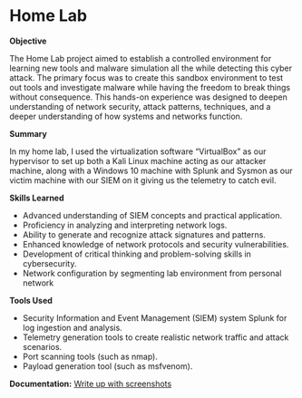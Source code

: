 # Home Lab

**Objective**

The Home Lab project aimed to establish a controlled environment for learning new tools and malware simulation all the while detecting this cyber attack. The primary focus was to create this sandbox environment to test out tools and investigate malware while having the freedom to break things without consequence. This hands-on experience was designed to deepen understanding of network security, attack patterns, techniques, and a deeper understanding of how systems and networks function.

**Summary**

In my home lab, I used the virtualization software “VirtualBox” as our hypervisor to set up both a Kali Linux machine acting as our attacker machine, along with a Windows 10 machine with Splunk and Sysmon as our victim machine with our SIEM on it giving us the telemetry to catch evil.

**Skills Learned**

- Advanced understanding of SIEM concepts and practical application.
- Proficiency in analyzing and interpreting network logs.
- Ability to generate and recognize attack signatures and patterns.
- Enhanced knowledge of network protocols and security vulnerabilities.
- Development of critical thinking and problem-solving skills in cybersecurity.
- Network configuration by segmenting lab environment from personal network

**Tools Used**

- Security Information and Event Management (SIEM) system Splunk for log ingestion and analysis.
- Telemetry generation tools to create realistic network traffic and attack scenarios.
- Port scanning tools (such as nmap).
- Payload generation tool (such as msfvenom).

**Documentation:**
<a href="https://political-block-6b8.notion.site/Home-Lab-19757d183bb5802e987ac43841ee08fb">Write up with screenshots</a>
